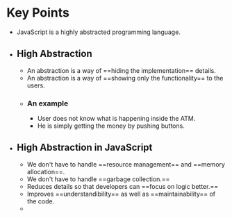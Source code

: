 # Key Points
- JavaScript is a highly abstracted programming language.
- ## High Abstraction
	- An abstraction is a way of ==hiding the implementation== details.
	- An abstraction is a way of ==showing only the functionality== to the users.
	- ### An example
		- User does not know what is happening inside the ATM.
		- He is simply getting the money by pushing buttons.
- ## High Abstraction in JavaScript
	- We don't have to handle ==resource management== and ==memory allocation==.
	- We don't have to handle ==garbage collection.==
	- Reduces details so that developers can ==focus on logic better.==
	- Improves ==understandibility== as well as ==maintainability== of the code.
	- 